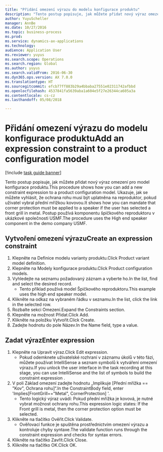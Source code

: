 ```yaml
--- 
title: "Přidání omezení výrazu do modelu konfigurace produktu"
description: "Tento postup popisuje, jak můžete přidat nový výraz omezení pro model konfigurace produktu."
author: YuyuScheller
manager: AnnBe
ms.date: 10/27/2016
ms.topic: business-process
ms.prod: 
ms.service: dynamics-ax-applications
ms.technology: 
audience: Application User
ms.reviewer: yuyus
ms.search.scope: Operations
ms.search.region: Global
ms.author: yuyus
ms.search.validFrom: 2016-06-30
ms.dyn365.ops.version: AX 7.0.0
ms.translationtype: HT
ms.sourcegitcommit: efcb77ff883b29a4bbaba27551e02311742afbbd
ms.openlocfilehash: 4537841fa5639aba1a604e5f27e26344ca605a3a
ms.contentlocale: cs-cz
ms.lasthandoff: 05/08/2018

---
```

# <a name="add-an-expression-constraint-to-a-product-configuration-model"></a><span data-ttu-id="785d4-103">Přidání omezení výrazu do modelu konfigurace produktu</span><span class="sxs-lookup"><span data-stu-id="785d4-103">Add an expression constraint to a product configuration model</span></span>

[!include [task guide banner](../../includes/task-guide-banner.md)]

<span data-ttu-id="785d4-104">Tento postup popisuje, jak můžete přidat nový výraz omezení pro model konfigurace produktu.</span><span class="sxs-lookup"><span data-stu-id="785d4-104">This procedure shows how you can add a new constraint expression to a product configuration model.</span></span> <span data-ttu-id="785d4-105">Ukazuje, jak se můžete vyhlásit, že ochrana rohu musí být uplatněna na reproduktor, pokud uživatel vybral přední mřížkou kovovou.</span><span class="sxs-lookup"><span data-stu-id="785d4-105">It shows how you can mandate that corner protection must be applied to a speaker if the user has selected a front grill in metal.</span></span> <span data-ttu-id="785d4-106">Postup používá komponentu špičkového reproduktoru v ukázkové společnosti USMF.</span><span class="sxs-lookup"><span data-stu-id="785d4-106">The procedure uses the High end speaker component in the demo company USMF.</span></span>


## <a name="create-an-expression-constraint"></a><span data-ttu-id="785d4-107">Vytvoření omezení výrazu</span><span class="sxs-lookup"><span data-stu-id="785d4-107">Create an expression constraint</span></span>
1. <span data-ttu-id="785d4-108">Klepněte na Definice modelu varianty produktu.</span><span class="sxs-lookup"><span data-stu-id="785d4-108">Click Product variant model definition.</span></span>
2. <span data-ttu-id="785d4-109">Klepněte na Modely konfigurace produktu.</span><span class="sxs-lookup"><span data-stu-id="785d4-109">Click Product configuration models.</span></span>
3. <span data-ttu-id="785d4-110">Vyhledejte na seznamu požadovaný záznam a vyberte ho.</span><span class="sxs-lookup"><span data-stu-id="785d4-110">In the list, find and select the desired record.</span></span>
    * <span data-ttu-id="785d4-111">Tento příklad používá model Špičkového reproduktoru.</span><span class="sxs-lookup"><span data-stu-id="785d4-111">This example uses the high end speaker model.</span></span>  
4. <span data-ttu-id="785d4-112">Klikněte na odkaz na vybraném řádku v seznamu.</span><span class="sxs-lookup"><span data-stu-id="785d4-112">In the list, click the link in the selected row.</span></span>
5. <span data-ttu-id="785d4-113">Rozbalte sekci Omezení.</span><span class="sxs-lookup"><span data-stu-id="785d4-113">Expand the Constraints section.</span></span>
6. <span data-ttu-id="785d4-114">Klepněte na možnost Přidat.</span><span class="sxs-lookup"><span data-stu-id="785d4-114">Click Add.</span></span>
7. <span data-ttu-id="785d4-115">Klikněte na položku Vytvořit.</span><span class="sxs-lookup"><span data-stu-id="785d4-115">Click Create.</span></span>
8. <span data-ttu-id="785d4-116">Zadejte hodnotu do pole Název.</span><span class="sxs-lookup"><span data-stu-id="785d4-116">In the Name field, type a value.</span></span>

## <a name="enter-expression"></a><span data-ttu-id="785d4-117">Zadat výraz</span><span class="sxs-lookup"><span data-stu-id="785d4-117">Enter expression</span></span>
1. <span data-ttu-id="785d4-118">Klepněte na Upravit výraz.</span><span class="sxs-lookup"><span data-stu-id="785d4-118">Click Edit expression.</span></span>
    * <span data-ttu-id="785d4-119">Pokud odemknete uživatelské rozhraní v záznamu úkolů v této fázi, můžete používat IntelliSense a seznam symbolů k vytváření omezení výrazu.</span><span class="sxs-lookup"><span data-stu-id="785d4-119">If you unlock the user interface in the task recording at this stage, you can use IntelliSense and the list of symbols to build the constraint expression .</span></span>  
2. <span data-ttu-id="785d4-120">V poli Základ omezení zadejte hodnotu „Implikuje [Přední mřížka == "Kov", Ochrana rohu]“.</span><span class="sxs-lookup"><span data-stu-id="785d4-120">In the ConstraintBody field, enter 'Implies[FrontGrill=="Metal", CornerProtection] '.</span></span>
    * <span data-ttu-id="785d4-121">Tento logický výraz uvádí: Pokud přední mřížka je kovová, je nutné vybrat možnost ochrany rohu.</span><span class="sxs-lookup"><span data-stu-id="785d4-121">This expression logic states: If the Front grill is  metal, then the corner protection option must be selected.</span></span>  
3. <span data-ttu-id="785d4-122">Klikněte na tlačítko Ověřit.</span><span class="sxs-lookup"><span data-stu-id="785d4-122">Click Validate.</span></span>
    * <span data-ttu-id="785d4-123">Ověřovací funkce je spuštěna prostřednictvím omezení výrazu a kontroluje chyby syntaxe.</span><span class="sxs-lookup"><span data-stu-id="785d4-123">The validate function runs through the constraint expression and checks for syntax errors.</span></span>  
4. <span data-ttu-id="785d4-124">Klikněte na tlačítko Zavřít.</span><span class="sxs-lookup"><span data-stu-id="785d4-124">Click Close.</span></span>
5. <span data-ttu-id="785d4-125">Klikněte na tlačítko OK.</span><span class="sxs-lookup"><span data-stu-id="785d4-125">Click OK.</span></span>


